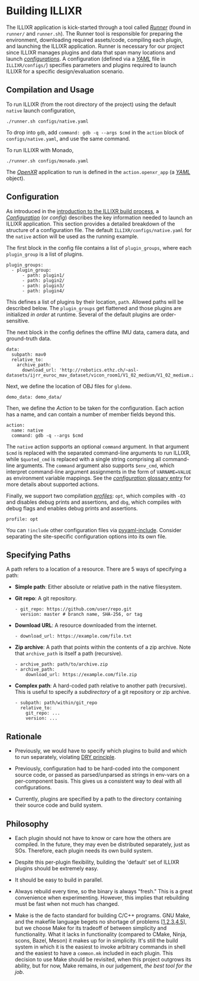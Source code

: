 # Building ILLIXR

The ILLIXR application is kick-started through a tool called [_Runner_][10]
    (found in `runner/` and `runner.sh`).
The Runner tool is responsible for
    preparing the environment,
    downloading required assets/code,
    compiling each plugin,
    and
    launching the ILLIXR application.
Runner is necessary for our project since ILLIXR manages plugins and data that span
    many locations and launch [_configurations_][11].
A configuration (defined via a [_YAML_][13] file in `ILLIXR/configs/`) specifies parameters
    and plugins required to launch ILLIXR for a specific design/evaluation scenario.


## Compilation and Usage

To run ILLIXR (from the root directory of the project) using
    the default `native` launch configuration,

<!--- language: lang-shell -->
    ./runner.sh configs/native.yaml

To drop into `gdb`, add `command: gdb -q --args $cmd` in the `action` block of
    `configs/native.yaml`, and use the same command.

To run ILLIXR with Monado,

<!--- language: lang-shell -->
    ./runner.sh configs/monado.yaml

The [_OpenXR_][14] application to run is defined in the `action.openxr_app`
    (a [_YAML_][13] object).


## Configuration

As introduced in the [introduction to the ILLIXR build process][12], a [_Configuration_][11]
    (or _config_) describes the key information needed to launch an ILLIXR application.
This section provides a detailed breakdown of the structure of a configuration file.
The default `ILLIXR/configs/native.yaml` for the `native` action will be used as
    the running example.

The first block in the config file contains a list of `plugin_groups`,
    where each `plugin_group` is a list of plugins.

<!--- language: lang-yaml -->
    plugin_groups:
      - plugin_group:
          - path: plugin1/
          - path: plugin2/
          - path: plugin3/
          - path: plugin4/

This defines a list of plugins by their location, `path`.
Allowed paths will be described below.
The `plugin_groups` get flattened and those plugins are initialized _in order_ at runtime.
Several of the default plugins are order-sensitive.

The next block in the config defines the offline IMU data, camera data, and ground-truth data.

<!--- language: lang-yaml -->
    data:
      subpath: mav0
      relative_to:
        archive_path:
          download_url: 'http://robotics.ethz.ch/~asl-datasets/ijrr_euroc_mav_dataset/vicon_room1/V1_02_medium/V1_02_medium.zip'

Next, we define the location of OBJ files for `gldemo`.

<!--- language: lang-yaml -->
    demo_data: demo_data/

Then, we define the _Action_ to be taken for the configuration.
Each action has a name, and can contain a number of member fields beyond this.

<!--- language: lang-yaml -->
    action:
      name: native
      command: gdb -q --args $cmd

The `native` action supports an optional `command` argument.
In that argument `$cmd` is replaced with the separated command-line arguments to run ILLIXR,
    while `$quoted_cmd` is replaced with a single string comprising all command-line arguments.
The `command` argument also supports `$env_cmd`, which interpret command-line argument
    assignments in the form of `VARNAME=VALUE` as environment variable mappings.
See the [_configuration_ glossary entry][11] for more details about supported actions.

Finally, we support two compilation [_profiles_][11]:
    `opt`, which compiles with `-O3` and disables debug prints and assertions,
    and
    `dbg`, which compiles with debug flags and enables debug prints and assertions.

<!--- language: lang-yaml -->
    profile: opt

You can `!include` other configuration files via [pyyaml-include][13].
Consider separating the site-specific configuration options into its own file.


## Specifying Paths

A path refers to a location of a resource. There are 5 ways of specifying a path:

-   **Simple path**:
    Either absolute or relative path in the native filesystem.

-   **Git repo**:
    A git repository.

    <!--- language: lang-yaml -->

        - git_repo: https://github.com/user/repo.git
          version: master # branch name, SHA-256, or tag

-   **Download URL**:
    A resource downloaded from the internet.

    <!--- language: lang-yaml -->

        - download_url: https://example.com/file.txt

-   **Zip archive**:
    A path that points within the contents of a zip archive.
    Note that `archive_path` is itself a path (recursive).

    <!--- language: lang-yaml -->

        - archive_path: path/to/archive.zip
        - archive_path:
            download_url: https://example.com/file.zip

-   **Complex path**:
    A hard-coded path relative to another path (recursive).
    This is useful to specify a _subdirectory_ of a git repository or zip archive.

    <!--- language: lang-yaml -->

        - subpath: path/within/git_repo
          relative_to:
            git_repo: ...
            version: ...


## Rationale

-   Previously, we would have to specify which plugins to build and which to run separately,
        violating [DRY principle][6].

-   Previously, configuration had to be hard-coded into the component source code,
        or passed as parsed/unparsed as strings in env-vars on a per-component basis.
    This gives us a consistent way to deal with all configurations.

-   Currently, plugins are specified by a path to the directory containing their source code
        and build system.


## Philosophy

-   Each plugin should not have to know or care how the others are compiled.
    In the future, they may even be distributed separately, just as SOs.
    Therefore, each plugin needs its own build system.

-   Despite this per-plugin flexibility, building the 'default' set of ILLIXR plugins
        should be extremely easy.

-   It should be easy to build in parallel.

-   Always rebuild every time, so the binary is always "fresh."
    This is a great convenience when experimenting.
    However, this implies that rebuilding must be fast when not much has changed.

-   Make is the de facto standard for building C/C++ programs.
    GNU Make, and the makefile language begets no shortage of problems
        [[1][1],[2][2],[3][3],[4][4],[5][5]], but we choose
    Make for its tradeoff of between simplicity and functionality.
    What it lacks in functionality (compared to CMake, Ninja, scons, Bazel, Meson)
        it makes up for in simplicity.
    It's still the build system in which it is the easiest to invoke arbitrary commands in
        shell and the easiest to have a `common.mk` included in each plugin.
    This decision to use Make should be revisited, when this project outgrows its ability,
        but for now, Make remains, in our judgement, _the best tool for the job_.


[//]: # (- References -)

[1]:    https://www.conifersystems.com/whitepapers/gnu-make
[2]:    https://www.gnu.org/software/cons/stable/cons.html#why%20cons%20why%20not%20make
[3]:    https://interrupt.memfault.com/blog/gnu-make-guidelines#when-to-choose-make
[4]:    https://grosskurth.ca/bib/1997/miller.pdf
        "Recursive Make Considered Harmful (AUUGN Journal of AUUG Inc. 1998)"
[5]:    https://doi.org/10.1145/3241625.2976011
        "Non-recursive make considered harmful: build systems at scale (SIGPLAN 2016)"
[6]:    https://en.wikipedia.org/wiki/Don%27t_repeat_yourself

[//]: # (- Internal -)

[10]:   glossary.md#runner
[11]:   glossary.md#configuration
[12]:   building_illixr.md#building-illixr
[13]:   glossary.md#yaml
[14]:   glossary.md#openxr
